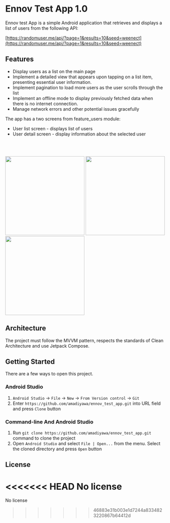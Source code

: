 # Ennov Test App 1.0

Ennov test App is a simple Android application that retrieves and displays a list of users from the following API:

[https://randomuser.me/api/?page=1&results=10&seed=weenect](https://randomuser.me/api/?page=1&results=10&seed=weenect)

## Features

- Display users as a list on the main page
- Implement a detailed view that appears upon tapping on a list item, presenting essential user information.
- Implement pagination to load more users as the user scrolls through the list
- Implement an offline mode to display previously fetched data when there is no internet connection.
- Manage network errors and other potential issues gracefully

The app has a two screens from feature_users module:

- User list screen - displays list of users
- User detail screen - display information about the selected user

<br/><br/>

<p>
  <img src="misc/image/screen_album_list.webp" width="250" />
  <img src="misc/image/screen_album_detail.webp" width="250" />
  <img src="misc/image/screen_favorites.webp" width="250" />
</p>

## Architecture

The project must follow the MVVM pattern, respects the standards of Clean Architecture and use Jetpack Compose.

## Getting Started

There are a few ways to open this project.

### Android Studio

1. `Android Studio` -> `File` -> `New` -> `From Version control` -> `Git`
2. Enter `https://github.com/amadiyawa/ennov_test_app.git` into URL field and press `Clone` button

### Command-line And Android Studio

1. Run `git clone https://github.com/amadiyawa/ennov_test_app.git` command to clone the project
2. Open `Android Studio` and select `File | Open...` from the menu. Select the cloned directory and press `Open` button

## License

<<<<<<< HEAD
No license
=======
No license
>>>>>>> 46883e31b003e1d7244a8334823220867b64412d
